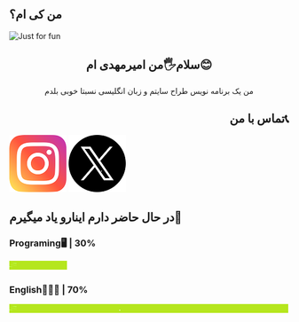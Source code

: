 ## من کی ام؟


<img  src="https://github.com/user-attachments/assets/c5bae698-1848-4226-bf8f-8f3793c6f986" alt="Just for fun">

<h2 align="center">سلام🖐من امیرمهدی ام😊</h2>

<p align="center">من یک برنامه نویس طراح سایتم و زبان انگلیسی نسبتا خوبی بلدم</p>

<h2 align="right">تماس با من📞</h2>
<a href="https://www.instagram.com/amirmahdi_slz" target="_blank"><img src="https://github.com/amirmahdislz/amirmahdislz/blob/main/image/instagram_2111463.png?raw=true"></a>   <a href="https://twitter.com/amirmahdi28852" target="_blank"><img src="https://github.com/amirmahdislz/amirmahdislz/blob/main/image/twitter.png?raw=true"></a>


<h2>در حال حاضر دارم اینارو یاد میگیرم🌱</h2>
<h3 align="left">Programing🖥 | 30%</h3>
<img src="https://github.com/amirmahdislz/amirmahdislz/blob/main/image/bar%20-%20Copy%20(2).png">
<h3 align="left">English👨🏻‍🎓 | 70%</h3>
<img src="https://github.com/amirmahdislz/amirmahdislz/blob/main/image/bar.png?raw=true">

